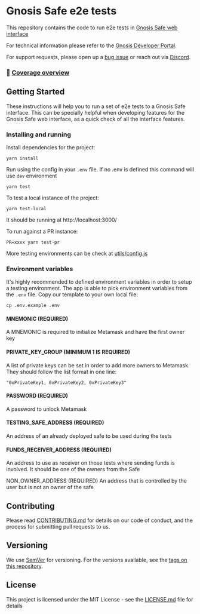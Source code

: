 # Gnosis Safe e2e tests

This repository contains the code to run e2e tests in [Gnosis Safe web interface](https://github.com/gnosis/safe-react/)

For technical information please refer to the [Gnosis Developer Portal](https://docs.gnosis.io/safe/).

For support requests, please open up a [bug issue](https://github.com/gnosis/safe-react/issues/new?template=bug-report.md) or reach out via [Discord](https://discordapp.com/invite/FPMRAwK).

### 👷 [Coverage overview](docs/coverage.md)

## Getting Started

These instructions will help you to run a set of e2e tests to a Gnosis Safe interface. This can be specially helpful when developing features for the Gnosis Safe web interface, as a quick check of all the interface features.

### Installing and running

Install dependencies for the project:
```
yarn install
```

Run using the config in your `.env` file. If no .env is defined this command will use `dev` environment
```
yarn test
```

To test a local instance of the project:
```
yarn test-local
```
It should be running at http://localhost:3000/


To run against a PR instance:
```
PR=xxxx yarn test-pr
```


More testing environments can be check at [utils/config.js](https://github.com/gnosis/safe-react-e2e-tests/blob/develop/utils/config.js)

### Environment variables
It's highly recommended to defined environment variables in order to setup a testing environment. The app is able to pick environment variables from the `.env` file. Copy our template to your own local file:
```
cp .env.example .env
```

#### MNEMONIC (REQUIRED)
A MNEMONIC is required to initialize Metamask and have the first owner key

#### PRIVATE_KEY_GROUP (MINIMUM 1 IS REQUIRED)
A list of private keys can be set in order to add more owners to Metamask. They should follow the list format in one line:
```
"0xPrivateKey1, 0xPrivateKey2, 0xPrivateKey3"
```

#### PASSWORD (REQUIRED)
A password to unlock Metamask

#### TESTING_SAFE_ADDRESS (REQUIRED)
An address of an already deployed safe to be used during the tests

#### FUNDS_RECEIVER_ADDRESS (REQUIRED)
An address to use as receiver on those tests where sending funds is involved. It should be one of the owners from the Safe

NON_OWNER_ADDRESS (REQUIRED)
An address that is controlled by the user but is not an owner of the safe

## Contributing

Please read [CONTRIBUTING.md](https://gist.github.com/PurpleBooth/b24679402957c63ec426) for details on our code of conduct, and the process for submitting pull requests to us.

## Versioning

We use [SemVer](https://semver.org/) for versioning. For the versions available, see the [tags on this repository](https://github.com/gnosis/safe-react-e2e-tests/tags).

## License

This project is licensed under the MIT License - see the [LICENSE.md](LICENSE.md) file for details
